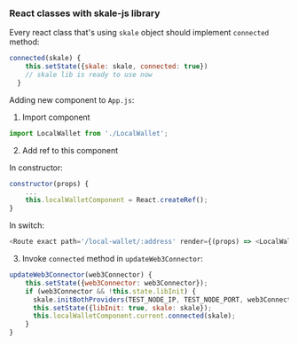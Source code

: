 ### React classes with skale-js library

Every react class that's using `skale` object should implement `connected` method:

```javascript
connected(skale) {
    this.setState({skale: skale, connected: true})
    // skale lib is ready to use now
  }
```

Adding new component to `App.js`:

1) Import component

```javascript
import LocalWallet from './LocalWallet';
```

2) Add ref to this component

In constructor:

```javascript
constructor(props) {
    ...
    this.localWalletComponent = React.createRef();
}
```

In switch:

```javascript
<Route exact path='/local-wallet/:address' render={(props) => <LocalWallet {...props} ref={this.localWalletComponent} />}/>
```

3) Invoke `connected` method in `updateWeb3Connector`:

```javascript
updateWeb3Connector(web3Connector) {
    this.setState({web3Connector: web3Connector});
    if (web3Connector && !this.state.libInit) {
      skale.initBothProviders(TEST_NODE_IP, TEST_NODE_PORT, web3Connector.provider);
      this.setState({libInit: true, skale: skale});
      this.localWalletComponent.current.connected(skale);
    }
}
```
